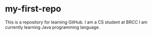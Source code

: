 # my-first-repo
This is a repository for learning GitHub.
I am a CS student at BRCC 
I am currently learning Java programming language.
